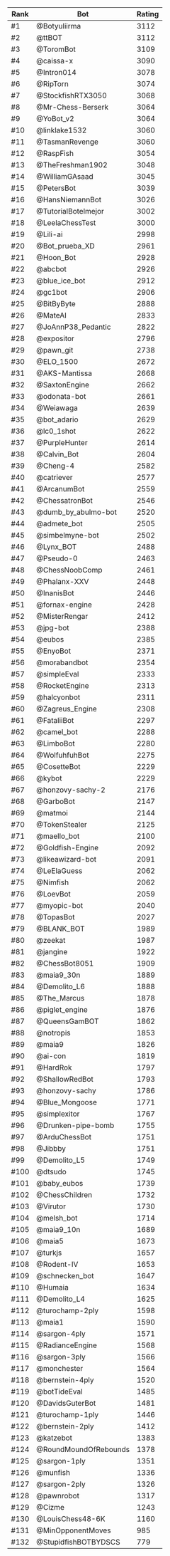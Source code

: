 Rank|Bot|Rating
---|---|---
#1|@Botyuliirma|3112
#2|@ttBOT|3112
#3|@ToromBot|3109
#4|@caissa-x|3090
#5|@Intron014|3078
#6|@RipTorn|3074
#7|@StockfishRTX3050|3068
#8|@Mr-Chess-Berserk|3064
#9|@YoBot_v2|3064
#10|@linklake1532|3060
#11|@TasmanRevenge|3060
#12|@RaspFish|3054
#13|@TheFreshman1902|3048
#14|@WilliamGAsaad|3045
#15|@PetersBot|3039
#16|@HansNiemannBot|3026
#17|@TutorialBotelmejor|3002
#18|@LeelaChessTest|3000
#19|@Lili-ai|2998
#20|@Bot_prueba_XD|2961
#21|@Hoon_Bot|2928
#22|@abcbot|2926
#23|@blue_ice_bot|2912
#24|@gc1bot|2906
#25|@BitByByte|2888
#26|@MateAI|2833
#27|@JoAnnP38_Pedantic|2822
#28|@expositor|2796
#29|@pawn_git|2738
#30|@ELO_1500|2672
#31|@AKS-Mantissa|2668
#32|@SaxtonEngine|2662
#33|@odonata-bot|2661
#34|@Weiawaga|2639
#35|@bot_adario|2629
#36|@lc0_1shot|2622
#37|@PurpleHunter|2614
#38|@Calvin_Bot|2604
#39|@Cheng-4|2582
#40|@catriever|2577
#41|@ArcanumBot|2559
#42|@ChessatronBot|2546
#43|@dumb_by_abulmo-bot|2520
#44|@admete_bot|2505
#45|@simbelmyne-bot|2502
#46|@Lynx_BOT|2488
#47|@Pseudo-0|2463
#48|@ChessNoobComp|2461
#49|@Phalanx-XXV|2448
#50|@InanisBot|2446
#51|@fornax-engine|2428
#52|@MisterRengar|2412
#53|@jpg-bot|2388
#54|@eubos|2385
#55|@EnyoBot|2371
#56|@morabandbot|2354
#57|@simpleEval|2333
#58|@RocketEngine|2313
#59|@halcyonbot|2311
#60|@Zagreus_Engine|2308
#61|@FataliiBot|2297
#62|@camel_bot|2288
#63|@LimboBot|2280
#64|@WolfuhfuhBot|2275
#65|@CosetteBot|2229
#66|@kybot|2229
#67|@honzovy-sachy-2|2176
#68|@GarboBot|2147
#69|@matmoi|2144
#70|@TokenStealer|2125
#71|@maello_bot|2100
#72|@Goldfish-Engine|2092
#73|@likeawizard-bot|2091
#74|@LeElaGuess|2062
#75|@Nimfish|2062
#76|@LoevBot|2059
#77|@myopic-bot|2040
#78|@TopasBot|2027
#79|@BLANK_BOT|1989
#80|@zeekat|1987
#81|@jangine|1922
#82|@ChessBot8051|1909
#83|@maia9_30n|1889
#84|@Demolito_L6|1888
#85|@The_Marcus|1878
#86|@piglet_engine|1876
#87|@QueensGamBOT|1862
#88|@notropis|1853
#89|@maia9|1826
#90|@ai-con|1819
#91|@HardRok|1797
#92|@ShallowRedBot|1793
#93|@honzovy-sachy|1786
#94|@Blue_Mongoose|1771
#95|@simplexitor|1767
#96|@Drunken-pipe-bomb|1755
#97|@ArduChessBot|1751
#98|@Jibbby|1751
#99|@Demolito_L5|1749
#100|@dtsudo|1745
#101|@baby_eubos|1739
#102|@ChessChildren|1732
#103|@Virutor|1730
#104|@melsh_bot|1714
#105|@maia9_10n|1689
#106|@maia5|1673
#107|@turkjs|1657
#108|@Rodent-IV|1653
#109|@schnecken_bot|1647
#110|@Humaia|1634
#111|@Demolito_L4|1625
#112|@turochamp-2ply|1598
#113|@maia1|1590
#114|@sargon-4ply|1571
#115|@RadianceEngine|1568
#116|@sargon-3ply|1566
#117|@monchester|1564
#118|@bernstein-4ply|1520
#119|@botTideEval|1485
#120|@DavidsGuterBot|1481
#121|@turochamp-1ply|1446
#122|@bernstein-2ply|1412
#123|@katzebot|1383
#124|@RoundMoundOfRebounds|1378
#125|@sargon-1ply|1351
#126|@munfish|1336
#127|@sargon-2ply|1326
#128|@pawnrobot|1317
#129|@Cizme|1243
#130|@LouisChess48-6K|1160
#131|@MinOpponentMoves|985
#132|@StupidfishBOTBYDSCS|779
